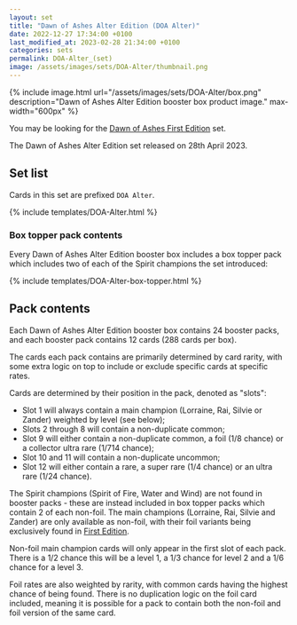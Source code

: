 ```yaml
---
layout: set
title: "Dawn of Ashes Alter Edition (DOA Alter)"
date: 2022-12-27 17:34:00 +0100
last_modified_at: 2023-02-28 21:34:00 +0100
categories: sets
permalink: DOA-Alter_(set)
image: /assets/images/sets/DOA-Alter/thumbnail.png
---
```


{% include image.html url="/assets/images/sets/DOA-Alter/box.png" description="Dawn of Ashes Alter Edition booster box product image." max-width="600px" %}

You may be looking for the [Dawn of Ashes First Edition](/DOA-1st_(set)) set.

The Dawn of Ashes Alter Edition set released on 28th April 2023.

## Set list

Cards in this set are prefixed `DOA Alter`.

{% include templates/DOA-Alter.html %}

### Box topper pack contents

Every Dawn of Ashes Alter Edition booster box includes a box topper pack which includes two of each of the Spirit champions the set introduced:

{% include templates/DOA-Alter-box-topper.html %}

## Pack contents

Each Dawn of Ashes Alter Edition booster box contains 24 booster packs, and each booster pack contains 12 cards (288 cards per box).

The cards each pack contains are primarily determined by card rarity, with some extra logic on top to include or exclude specific cards at specific rates.

Cards are determined by their position in the pack, denoted as "slots":

* Slot 1 will always contain a main champion (Lorraine, Rai, Silvie or Zander) weighted by level (see below);
* Slots 2 through 8 will contain a non-duplicate common;
* Slot 9 will either contain a non-duplicate common, a foil (1/8 chance) or a collector ultra rare (1/714 chance);
* Slot 10 and 11 will contain a non-duplicate uncommon;
* Slot 12 will either contain a rare, a super rare (1/4 chance) or an ultra rare (1/24 chance).

The Spirit champions (Spirit of Fire, Water and Wind) are not found in booster packs - these are instead included in box topper packs which contain 2 of each non-foil. The main champions (Lorraine, Rai, Silvie and Zander) are only available as non-foil, with their foil variants being exclusively found in [First Edition](/DOA-1st_(set)).

Non-foil main champion cards will only appear in the first slot of each pack. There is a 1/2 chance this will be a level 1, a 1/3 chance for level 2 and a 1/6 chance for a level 3.

Foil rates are also weighted by rarity, with common cards having the highest chance of being found. There is no duplication logic on the foil card included, meaning it is possible for a pack to contain both the non-foil and foil version of the same card.